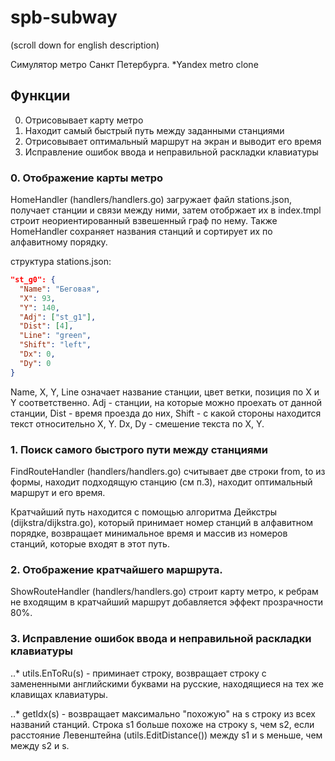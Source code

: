 # spb-subway

(scroll down for english description)

Симулятор метро Санкт Петербурга. *Yandex metro clone

## Функции
0) Отрисовывает карту метро
1) Находит самый быстрый путь между заданными станциями 
2) Отрисовывает оптимальный маршрут на экран и выводит его время
3) Исправление ошибок ввода и неправильной раскладки клавиатуры

### 0. Отображение карты метро
HomeHandler (handlers/handlers.go) загружает файл stations.json, получает станции и связи между ними, затем отобржает их в index.tmpl строит неориентированный взвешенный граф по нему. Также HomeHandler сохраняет названия станций и сортирует их по алфавитному порядку. 

структура stations.json:

```json
"st_g0": {
  "Name": "Беговая",
  "X": 93,
  "Y": 140,
  "Adj": ["st_g1"],
  "Dist": [4],
  "Line": "green",
  "Shift": "left",
  "Dx": 0,
  "Dy": 0
}
```

Name, X, Y, Line означает название станции, цвет ветки, позиция по X и Y соответственно. Adj - станции, на которые можно проехать от данной станции, Dist - время проезда до них, Shift - с какой стороны находится текст относительно X, Y. Dx, Dy - смешение текста по X, Y. 

### 1. Поиск самого быстрого пути между станциями 
FindRouteHandler (handlers/handlers.go) считывает две строки from, to из формы, находит подходящую станцию (см п.3), находит оптимальный маршрут и его время. 

Кратчайший путь находится с помощью алгоритма Дейкстры (dijkstra/dijkstra.go), который принимает номер станций в алфавитном порядке, возвращает минимальное время и массив из номеров станций, которые входят в этот путь. 

### 2. Отображение кратчайшего маршрута. 
ShowRouteHandler (handlers/handlers.go) строит карту метро, к ребрам не входящим в кратчайший маршрут добавляется эффект прозрачности 80%. 

### 3. Исправление ошибок ввода и неправильной раскладки клавиатуры
..* utils.EnToRu(s) - приминает строку, возвращает строку с замененными английскими буквами на русские, находящиеся на тех же клавищах клавиатуры. 

..* getIdx(s) - возвращает максимально "похожую" на s строку из всех названий станций. Строка s1 больше похоже на строку s, чем s2, если расстояние Левенштейна (utils.EditDistance()) между s1 и s меньше, чем между s2 и s. 
